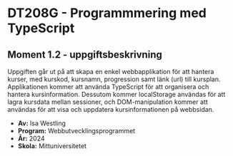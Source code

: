 # DT208G - Programmmering med TypeScript

## Moment 1.2 - uppgiftsbeskrivning
Uppgiften går ut på att skapa en enkel webbapplikation för att hantera kurser, med kurskod, kursnamn, progression samt länk (url) till kursplan. Applikationen kommer att använda TypeScript för att organisera och hantera kursinformation. Dessutom kommer localStorage användas för att lagra kursdata mellan sessioner, och DOM-manipulation kommer att användas för att visa och uppdatera kursinformationen på webbsidan.

* **Av:** Isa Westling
* **Program:** Webbutvecklingsprogrammet
* **År:** 2024
* **Skola:** Mittuniversitetet